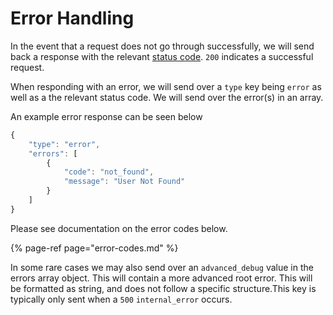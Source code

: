 # Error Handling

In the event that a request does not go through successfully, we will send back a response with the relevant [status code](https://en.wikipedia.org/wiki/List_of_HTTP_status_codes). `200` indicates a successful request.

When responding with an error, we will send over a `type` key being `error` as well as a the relevant status code. We will send over the error\(s\) in an array.

An example error response can be seen below

```javascript
{
    "type": "error",
    "errors": [
        {
            "code": "not_found",
            "message": "User Not Found"
        }
    ]
}
```

Please see documentation on the error codes below.

{% page-ref page="error-codes.md" %}

In some rare cases we may also send over an `advanced_debug` value in the errors array object. This will contain a more advanced root error. This will be formatted as string, and does not follow a specific structure.This key is typically only sent when a `500` `internal_error` occurs.



